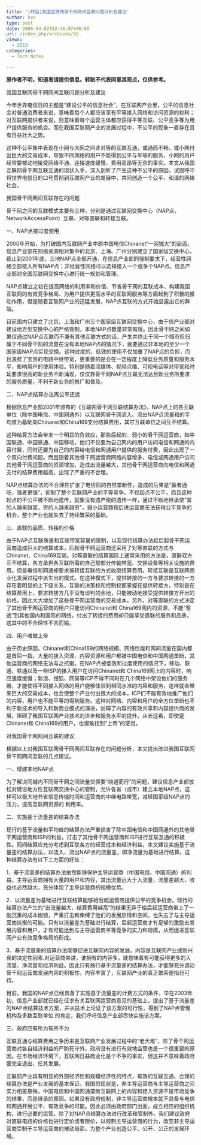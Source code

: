 ```yaml
---
title: '[转贴]我国互联网骨干网网间互联问题分析及建议'
author: kxn
type: post
date: 2006-04-02T02:46:07+00:00
url: /index.php/archives/92
views:
  - 2513
categories:
  - Tech Notes

---
```

**原作者不明，知道者请提供信息。转贴不代表同意其观点，仅供参考。**

我国互联网骨干网网间互联问题分析及建议

今年世界电信日的主题是“建设公平的信息社会”，在互联网产业里，公平的信息社会对普通消费者来说，意味着每个人都应该享有平等接入网络和访问资源的权利；对互联网提供者来说，则意味着每个运营主体都应获得平等互联、公平竞争等为用户提供服务的机会。而在我国互联网产业的发展过程中，不公平的现象一直存在且有日益壮大之势。  
<!--more-->

这种不公平集中表现在小网与大网之间非对等的互联互通，或通而不畅，或小网付出巨大的交易成本，导致不同网络的用户不能得到公平与平等的服务，小网的用户经常要被动地接受网络不通、连接速度缓慢、费用高昂等无奈的事实。本文从我国互联网骨干网互联互通的现状入手，深入剖析了产生这种不公平的原因，试图呼吁将世界电信日的口号贯彻到互联网产业的发展中，共同创造一个公平、和谐的网络社会。

我国骨干网网间互联存在的问题

骨干网之间的互联模式主要有三种，分别是通过互联网交换中心（NAP点，NetworkAccessPoint）互联、对等直联和转接互联。

一、NAP点被过度使用

2000年开始，为打破国内互联网产业中原中国电信Chinanet“一网独大”的局面，信息产业部在网络资源相对集中的北京、上海、广州分别建立了国家级交换中心，截止到2001年底，三地NAP点全部开通，在信息产业部的强制要求下，经营性网络全部接入所有NAP点；非经营性网络可以选择接入一个或多个NAP点。信息产业部对全国互联网交换中心进行统一规划和管理。

NAP点建立之初在提高网络的利用率和价值、节省骨干网的互联成本、构建我国互联网的有效竞争格局、为用户提供更高水平的互联网服务等方面起到了积极的推动作用，但是随着互联网产业的迅猛发展，NAP点互联的方式开始显露出它的弊端。

目前国内只建立了北京、上海和广州三个国家级互联网交换中心，由于信产业部对建设地方型交换中心的严格管制，本地NAP点数量非常有限。因此骨干网之间如果仅通过NAP点互联而不兼有其他互联方式的话，产生并终止于同一个城市但归属于不同骨干网的流量在没有本地NAP点的情况下，就要通过非本地的至少一个国家级NAP点实现交换。这种过度的、低效的使用不仅加重了NAP点的负担，而且浪费了宝贵的电路中继带宽，更重要的是会在一定程度上降低业务质量和服务水平，影响用户的使用体验。特别是随着流媒体、视频点播、可视电话等对带宽和时延要求很高的新业务不断涌现，仅仅靠骨干网NAP点互联无法达到新业务所要求的服务质量，不利于新业务的推广和普及。

二、NAP点结算办法离公平还远

根据信息产业部2001年颁布的《互联网骨干网互联结算办法》，NAP点上的各互联单位（除中国电信、中国网通外）以互联网骨干网流入、流出NAP点流量和的平均值为基础向Chinanet和China169支付结算费用，其它互联单位之间互不结算。

这种结算方法会带来一个明显的负效应，那些后起的、弱小的骨干网运营商，如中国联通、中国铁通、中国移动，他们不仅要为自己网内的用户访问电信和网通的内容付费，同时还要为自己的内容给电信和网通用户提供的服务付费，因此出现了一个双向付费问题。而且随着其他骨干网运营商网络内容增多，电信或网通用户访问其他骨干网运营商的资源增加，造成出流量越大，其他骨干网运营商向电信和网通支付的结算费用越高，出现了严重的不合理。

NAP点结算办法的不合理性扩张了电信网的自然垄断性，造成的后果是“赢者通吃，强者更强”，抑制了整个互联网产业的平等竞争。不仅起点不公平，而且这种起点的不公平被不断地遗传，就象没有遗产税的遗传一样，通过不断地继承使“富的人越来越富，穷的人越来越穷”，弱小运营商和后进运营商无法获得公平竞争的机会，整个产业也就失去了持续繁荣的基础。

三、直联的品质、转接的价格

由于NAP点互联质量和互联带宽容量的限制，以及现行结算办法給后起骨干网运营商造成巨大的结算成本，后起骨干网运营商还采用了对等直联的方式与 Chinanet、China169互联。对等直联的结算国际上通常采用的方法是，直联双方互不结算，各方承担各互联所需的自己那部分传输带宽、交换设备等相关设施的费用。但是电信和网通却要求按转接互联的方式收取结算费用。转接互联是互联网商业化发展过程中派生出的模式。在这种模式下，提供转接的一方与要求转接的一方存在着明显的上下级关系，互联的决策权和控制权都掌握在提供转接方，特别是在结算费用上，要求转接方几乎没有谈判的余地，只能被动地接受提供转接方开出的价格，因此大大增加了这些骨干网运营商的交易成本。另外，对等直联的方式决定了其他骨干网运营商的用户只能访问Chinanet和 China169网内的资源，不能“穿透”到其他国内和国际的网络。付出了转接的费用却只能享受直联的服务和品质，这其中的不合理性不言而喻。

四、用户难做上帝

由于历史原因，Chinanet和China169的网络规模、网络性能和网间流量在国内都是首屈一指，大量的接入资源、内容资源和用户都被中国电信和中国网通垄断，其他运营商的网络无法与之抗衡。在NAP点被低效和过度使用的情况下，移动、联通、铁通以及一些ISP的接入用户在访问Chinanet和 China169网上的内容时，响应速度缓慢；新浪、搜狐、网易等ICP不得不同时在几个网络中架设他们的服务器，才能使得不同接入网络的用户能够体验到相同水准的内容和服务，这样就会带来巨大的交易成本，也会使整个产业付出很大的成本，ICP们不能有效地推广他们的内容，用户也不能平等的得到服务。这种对网络、内容和用户的全方位垄断也不利于新技术的导入和新商业模式的演进，妨碍了内容的有效共享和内容提供商的发展，阻碍了我国互联网产业技术的进步和服务水平的提升。从长远看，即使是Chinanet和 China169的用户，也很难找到“上帝”的感觉。

对我国骨干网网间互联的建议

根据以上对我国互联网骨干网网间互联存在的问题分析，本文提出改进我国互联网骨干网网间互联的几点建议。

一、增建本地NAP点

为了解决同城内不同骨干网之间流量交换要“绕道而行”的问题，建议信息产业部放松对建设地方性互联网交换中心的管制，允许各省（或市）建立本地NAP点，这样可以极大地节省信息传输时间和运营商的中继电路带宽，减轻国家级NAP点的压力，提高互联网资源的 利用率。

二、实施基于流量差的结算办法

现行的基于流量和平均值的结算办法严重损害了除中国电信和中国网通外的其他骨干网运营商和ISP的利益，打击了其他骨干网运营商和ISP进行互联互通的积极性。网间结算应充分考虑到互联各方的经营成本和经济利益，本文建议实施基于流量差的结算办法，以流入、流出NAP点的流量差，即净流量为基础进行结算。这种结算办法有以下三方面的好处：

1．基于流量差的结算办法依然能够保护主导运营商（中国电信、中国网通）的利益。主导运营商拥有大量的用户和内容，其出流量远大于入流量，流量差越大、收益也必然越大，充分体现了主导运营商的规模优势。

2．以流量差为基础进行互联结算能够給后起运营商提供公平的竞争机会。现行的结算办法产生的“出流量越大、结算费用越高”的结果无异于給后起运营商带上了一副沉重的成本枷锁，严重打击和束缚了他们的发展热情和空间，也失去了与主导运营商抗衡的可能。只有以流量差为基础进行结算，后起运营商才有足够的激励去发展内容和用户，才有可能达到与主导运营商平等竞争的实力和规模，从而促进互联网产业有效竞争格局的形成。

3．基于流量差的结算办法能够促进互联网内容的发展。内容是互联网产业成败兴衰的决定性因素.对运营商来讲，谁拥有的内容多，就意味着有可能获得更多的入流量、净流量和经济利益。因此只有施行基于流量差的结算办法，才能够充分调动骨干网运营商发展内容的积极性，内容丰富了，互联网产业的真正繁荣便指日可待。

目前，我国的NAP点已经具备了实施基于流量差的计费方式的条件，早在2003年初，信息产业部就已经在征求有关互联网运营商意见的基础上，提出了基于流量差的NAP点结算技术方案，并从技术上论证了该方案的可行性，得到了NAP点管理机构及多数互联单位 的肯定，我们呼吁信息产业部尽快实施该方案。

三、政府应有所为有所不为

互联互通与结算费用之争历来是互联网产业发展过程中的“老大难”，除了骨干网运营商对各自经济利益的严防死守外，政府没有进行有效地监管也是一个很重要的原因。在市场经济环境下，互联网日益商业化是个不争的事实，但这并不意味着政府要完全退出，任其发展。

互联网产业具有明显的外部经济性和规模经济性的特点，有效的互联互通、合理的结算办法是产业发展的基本保证。我国的现状是，非主导运营商与主导运营商之间实力相差悬殊，中国电信和中国网通垄断互联网上的内容和接入资源不是市场竞争的结果，而是继承的原因。如果没有政府规制，非主导运营商根本就不具备与电信和网通开展公平、有效竞争的可能。因此必须由政府部门出面，成立相应的组织机构，进行必要的监管。除了对NAP点结算办法进行改革和管制外，我们建议政府对直联电路的价格也进行定价或者限价，以规制主导运营商的行为，改变非主导运营商受制于主导运营商的被动局面，为整个产业创造公平、公开、公正的发展环境。